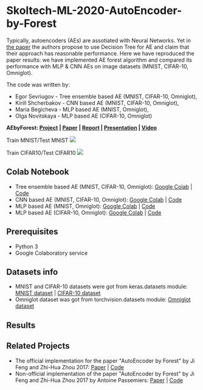 # Skoltech-ML-2020-AutoEncoder-by-Forest
Typically, autoencoders (AEs) are assotiated with Neural Networks. Yet in [the paper](https://arxiv.org/pdf/1709.09018.pdf) the authors propose to use Decision Tree for AE and claim that their approach has reasonable performance. Here we have reproduced the paper results: we have implemented AE forest algorithm and compared its performance with MLP &amp; CNN  AEs on image datasets (MNIST, CIFAR-10, Omniglot).

The code was written by:

- Egor Sevriugov - Tree ensemble based AE (MNIST, CIFAR-10, Omniglot), 
- Kirill Shcherbakov - CNN based AE (MNIST, CIFAR-10, Omniglot), 
- Maria Begicheva - MLP based AE (MNIST, Omniglot),
- Olga Novitskaya - MLP based AE (CIFAR-10, Omniglot)

**AEbyForest: [Project](https://github.com/Olga013/Skoltech-ML-2020-AutoEncoder-by-Forest) | [Paper](https://arxiv.org/pdf/1709.09018.pdf) | [Report](https://www.overleaf.com/project/5e7cb16864f7d40001746376) | [Presentation](https://www.overleaf.com/project/5e8205f195665c0001cc66b7) | [Video]()**

Train MNIST/Test MNIST
![](https://github.com/Olga013/Skoltech-ML-2020-AutoEncoder-by-Forest/blob/master/images/Merged_MNIST.png)

Train CIFAR10/Test CIFAR10
![](https://github.com/Olga013/Skoltech-ML-2020-AutoEncoder-by-Forest/blob/master/images/Merged_CIFAR10.png)


## Colab Notebook
- Tree ensemble based AE (MNIST, CIFAR-10, Omniglot): [Google Colab](https://colab.research.google.com/github/Olga013/Skoltech-ML-2020-AutoEncoder-by-Forest/blob/master/eForest_models/eForest_ml%20.ipynb) | [Code](https://github.com/Olga013/Skoltech-ML-2020-AutoEncoder-by-Forest/tree/master/eForest_models)
- CNN based AE (MNIST, CIFAR-10, Omniglot): [Google Colab](https://colab.research.google.com/github/Olga013/Skoltech-ML-2020-AutoEncoder-by-Forest/blob/master/CNN_models/CNNs_models.ipynb) | [Code](https://github.com/Olga013/Skoltech-ML-2020-AutoEncoder-by-Forest/tree/master/CNN_models)
- MLP based AE (MNIST, Omniglot): [Google Colab](https://colab.research.google.com/github/Olga013/Skoltech-ML-2020-AutoEncoder-by-Forest/blob/master/MLP_models/MLP_MNIST.ipynb) | [Code](https://github.com/Olga013/Skoltech-ML-2020-AutoEncoder-by-Forest/blob/master/MLP_models/MLP_MNIST.ipynb)
- MLP based AE (CIFAR-10, Omniglot): [Google Colab](https://colab.research.google.com/github/Olga013/Skoltech-ML-2020-AutoEncoder-by-Forest/blob/master/MLP_models/MLP_CIFAR_10.ipynb) | [Code](https://github.com/Olga013/Skoltech-ML-2020-AutoEncoder-by-Forest/blob/master/MLP_models/MLP_CIFAR_10.ipynb)

## Prerequisites
- Python 3
- Google Colaboratory service

## Datasets info
- MNIST and CIFAR-10 datasets were got from keras.datasets module:  [MNIST dataset](https://keras.io/datasets/#mnist-database-of-handwritten-digits) | [CIFAR-10 dataset](https://keras.io/datasets/#cifar10-small-image-classification)
- Omniglot dataset was got from torchvision.datasets module: [Omniglot dataset](https://github.com/pytorch/vision/blob/master/torchvision/datasets/omniglot.py)

## Results


## Related Projects

- The official implementation for the paper "AutoEncoder by Forest" by Ji Feng and Zhi-Hua Zhou 2017:  [Paper](https://arxiv.org/pdf/1709.09018.pdf) | [Code](https://github.com/kingfengji/eForest)
- Non-official implementation of the paper "AutoEncoder by Forest" by Ji Feng and Zhi-Hua Zhou 2017 by Antoine Passemiers:  [Paper](https://arxiv.org/pdf/1709.09018.pdf) | [Code](https://github.com/AntoinePassemiers/Encoder-Forest)
